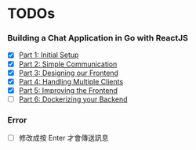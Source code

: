 # TODOs

### Building a Chat Application in Go with ReactJS
- [x] [Part 1: Initial Setup](https://tutorialedge.net/projects/chat-system-in-go-and-react/part-1-initial-setup/)
- [x] [Part 2: Simple Communication](https://tutorialedge.net/projects/chat-system-in-go-and-react/part-2-simple-communication/)
- [x] [Part 3: Designing our Frontend](https://tutorialedge.net/projects/chat-system-in-go-and-react/part-3-designing-our-frontend/)
- [x] [Part 4: Handling Multiple Clients](https://tutorialedge.net/projects/chat-system-in-go-and-react/part-4-handling-multiple-clients/)
- [x] [Part 5: Improving the Frontend](https://tutorialedge.net/projects/chat-system-in-go-and-react/part-5-improved-frontend/)
- [ ] [Part 6: Dockerizing your Backend](https://tutorialedge.net/projects/chat-system-in-go-and-react/part-6-dockerizing-your-backend/)

### Error
- [ ] 修改成按 Enter 才會傳送訊息

